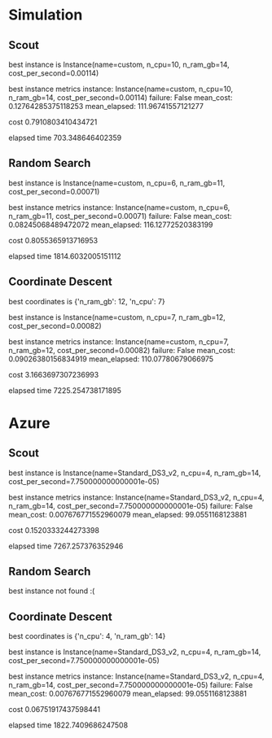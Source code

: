 # Simulation

## Scout
best instance is Instance(name=custom, n_cpu=10, n_ram_gb=14, cost_per_second=0.00114)

best instance metrics instance: Instance(name=custom, n_cpu=10, n_ram_gb=14, cost_per_second=0.00114) failure: False mean_cost: 0.12764285375118253 mean_elapsed: 111.96741557121277

cost 0.7910803410434721

elapsed time 703.348646402359

## Random Search
best instance is Instance(name=custom, n_cpu=6, n_ram_gb=11, cost_per_second=0.00071)

best instance metrics instance: Instance(name=custom, n_cpu=6, n_ram_gb=11, cost_per_second=0.00071) failure: False mean_cost: 0.08245068489472072 mean_elapsed: 116.12772520383199

cost 0.8055365913716953

elapsed time 1814.6032005151112

## Coordinate Descent

best coordinates is {'n_ram_gb': 12, 'n_cpu': 7}

best instance is Instance(name=custom, n_cpu=7, n_ram_gb=12, cost_per_second=0.00082)

best instance metrics instance: Instance(name=custom, n_cpu=7, n_ram_gb=12, cost_per_second=0.00082) failure: False mean_cost: 0.09026380156834919 mean_elapsed: 110.07780679066975

cost 3.1663697307236993

elapsed time 7225.254738171895

# Azure

## Scout

best instance is Instance(name=Standard_DS3_v2, n_cpu=4, n_ram_gb=14, cost_per_second=7.750000000000001e-05)

best instance metrics instance: Instance(name=Standard_DS3_v2, n_cpu=4, n_ram_gb=14, cost_per_second=7.750000000000001e-05) failure: False mean_cost: 0.007676771552960079 mean_elapsed: 99.0551168123881

cost 0.1520333244273398

elapsed time 7267.257376352946

## Random Search

best instance not found :(

## Coordinate Descent

best coordinates is {'n_cpu': 4, 'n_ram_gb': 14}

best instance is Instance(name=Standard_DS3_v2, n_cpu=4, n_ram_gb=14, cost_per_second=7.750000000000001e-05)

best instance metrics instance: Instance(name=Standard_DS3_v2, n_cpu=4, n_ram_gb=14, cost_per_second=7.750000000000001e-05) failure: False mean_cost: 0.007676771552960079 mean_elapsed: 99.0551168123881

cost 0.06751917437598441

elapsed time 1822.7409686247508
